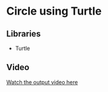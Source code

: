 # Circle using Turtle

## Libraries

- Turtle

## Video

[Watch the output video here](https://drive.google.com/file/d/19jraumY3D7ARX8ofiAxR6_-zre9066x-/view?usp=sharing)
